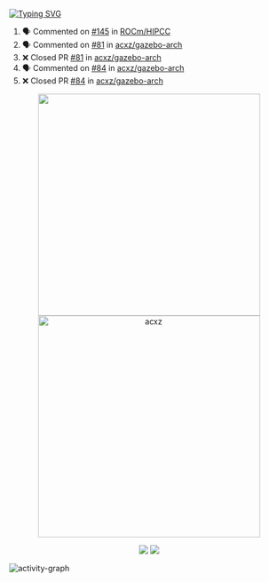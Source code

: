 [![Typing SVG](https://readme-typing-svg.herokuapp.com?size=16&color=AFFFA3&multiline=true&height=75&lines=contributing+to+robotics%2Fae%2Fml%2Fgpu;packaging+it+for+archlinux;ricer)](https://git.io/typing-svg)

<!--START_SECTION:activity-->
1. 🗣 Commented on [#145](https://github.com/ROCm/HIPCC/pull/145#issuecomment-1850343129) in [ROCm/HIPCC](https://github.com/ROCm/HIPCC)
2. 🗣 Commented on [#81](https://github.com/acxz/gazebo-arch/pull/81#issuecomment-1850337425) in [acxz/gazebo-arch](https://github.com/acxz/gazebo-arch)
3. ❌ Closed PR [#81](https://github.com/acxz/gazebo-arch/pull/81) in [acxz/gazebo-arch](https://github.com/acxz/gazebo-arch)
4. 🗣 Commented on [#84](https://github.com/acxz/gazebo-arch/pull/84#issuecomment-1850333999) in [acxz/gazebo-arch](https://github.com/acxz/gazebo-arch)
5. ❌ Closed PR [#84](https://github.com/acxz/gazebo-arch/pull/84) in [acxz/gazebo-arch](https://github.com/acxz/gazebo-arch)
<!--END_SECTION:activity-->

<p align="center">
  <img width="400em" src=https://github-readme-stats.vercel.app/api?username=acxz&include_all_commits=true&show_icons=true />
  <img width="400em" src="https://github-readme-streak-stats.herokuapp.com/?user=acxz&" alt="acxz" />
</p>

<p align="center">
  <img src=https://github-readme-stats.vercel.app/api/top-langs/?username=acxz&layout=compact />
  <img src=https://github-profile-trophy.vercel.app/?username=acxz&row=2&column=4 />
</p>

![activity-graph](https://github-readme-activity-graph.vercel.app/graph?username=acxz&bg_color=053c4a&color=ffffff&line=76c533&point=8f2fe1&area=true&hide_border=true&hide_title=true)
